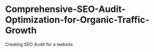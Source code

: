 # Comprehensive-SEO-Audit-Optimization-for-Organic-Traffic-Growth
Creating SEO Audit for a website 
